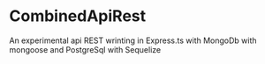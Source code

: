 # CombinedApiRest

An experimental api REST wrinting in Express.ts with MongoDb with mongoose and PostgreSql with Sequelize
